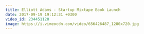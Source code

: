 ```yaml
---
title: Elliott Adams - Startup Mixtape Book Launch
date: 2017-09-19 19:12:31 +0300
video_id: 234451120
image: https://i.vimeocdn.com/video/656426487_1280x720.jpg
---
```

